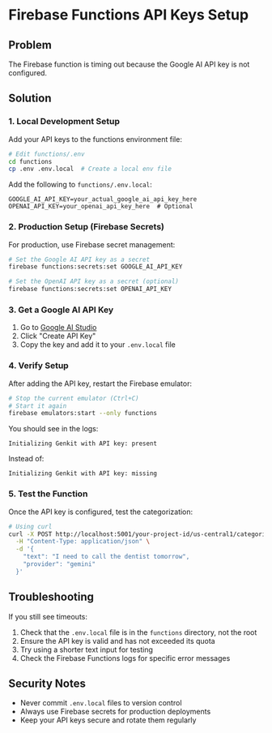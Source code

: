 # Firebase Functions API Keys Setup

## Problem
The Firebase function is timing out because the Google AI API key is not configured.

## Solution

### 1. Local Development Setup

Add your API keys to the functions environment file:

```bash
# Edit functions/.env
cd functions
cp .env .env.local  # Create a local env file
```

Add the following to `functions/.env.local`:
```
GOOGLE_AI_API_KEY=your_actual_google_ai_api_key_here
OPENAI_API_KEY=your_openai_api_key_here  # Optional
```

### 2. Production Setup (Firebase Secrets)

For production, use Firebase secret management:

```bash
# Set the Google AI API key as a secret
firebase functions:secrets:set GOOGLE_AI_API_KEY

# Set the OpenAI API key as a secret (optional)
firebase functions:secrets:set OPENAI_API_KEY
```

### 3. Get a Google AI API Key

1. Go to [Google AI Studio](https://makersuite.google.com/app/apikey)
2. Click "Create API Key"
3. Copy the key and add it to your `.env.local` file

### 4. Verify Setup

After adding the API key, restart the Firebase emulator:

```bash
# Stop the current emulator (Ctrl+C)
# Start it again
firebase emulators:start --only functions
```

You should see in the logs:
```
Initializing Genkit with API key: present
```

Instead of:
```
Initializing Genkit with API key: missing
```

### 5. Test the Function

Once the API key is configured, test the categorization:

```bash
# Using curl
curl -X POST http://localhost:5001/your-project-id/us-central1/categorizeThoughts \
  -H "Content-Type: application/json" \
  -d '{
    "text": "I need to call the dentist tomorrow",
    "provider": "gemini"
  }'
```

## Troubleshooting

If you still see timeouts:
1. Check that the `.env.local` file is in the `functions` directory, not the root
2. Ensure the API key is valid and has not exceeded its quota
3. Try using a shorter text input for testing
4. Check the Firebase Functions logs for specific error messages

## Security Notes

- Never commit `.env.local` files to version control
- Always use Firebase secrets for production deployments
- Keep your API keys secure and rotate them regularly
